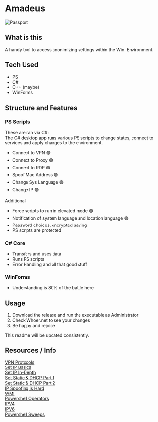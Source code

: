# Amadeus

![Passport](https://imgur.com/Wrgy0jA.jpg)

## What is this

A handy tool to access anonimizing settings within the Win. Environment.

## Tech Used
- PS
- C#
- C++ (maybe)
- WinForms

## Structure and Features

### PS Scripts
These are ran via C#:<br>
The C# desktop app runs various PS scripts to change states, connect to services and apply changes to the environment.
- Connect to VPN 🟢
- Connect to Proxy 🟢
- Connect to RDP 🟢
- Spoof Mac Address 🟢
- Change Sys Language 🟢
- Change IP 🟢

Additional:<br>
- Force scripts to run in elevated mode 🟢
- Notification of system language and location language 🟢
- Password choices, encrypted saving
- PS scripts are protected

### C# Core
- Transfers and uses data
- Runs PS scripts
- Error Handling and all that good stuff

### WinForms
- Understanding is 80% of the battle here

## Usage

1. Download the release and run the executable as Administrator
2. Check Whoer.net to see your changes
3. Be happy and rejoice

This readme will be updated consistently.

## Resources / Info

[VPN Protocols](https://proprivacy.com/vpn/guides/vpn-encryption-the-complete-guide#vpn-encryption-protocols)<br>
[Set IP Basics](https://mcpmag.com/articles/2018/02/28/set-ip-address-with-powershell.aspx)<br>
[Set IP In-Depth](http://itproguru.com/expert/2012/01/using-powershell-to-get-or-set-networkadapterconfiguration-view-and-change-network-settings-including-dhcp-dns-ip-address-and-more-dynamic-and-static-step-by-step/)<br>
[Set Static & DHCP Part 1](https://www.pdq.com/blog/using-powershell-to-set-static-and-dhcp-ip-addresses-part-1/)<br>
[Set Static & DHCP Part 2](https://www.pdq.com/blog/using-powershell-to-set-static-and-dhcp-ip-addresses-part-2/)<br>
[IP Spoofing is Hard](https://www.codeproject.com/articles/800872/spoofing-an-ip-is-hard)<br>
[WMI](https://en.wikipedia.org/wiki/Windows_Management_Instrumentation)<br>
[Powershell Operators](https://www.tutorialspoint.com/powershell/powershell_operators.htm)<br>
[IPV4](https://docs.oracle.com/cd/E19683-01/806-4075/ipref-1/index.htmlhttps://docs.oracle.com/cd/E19253-01/816-4554/ipv6-overview-123/index.html)<br>
[IPV6](https://docs.oracle.com/cd/E19253-01/816-4554/ipv6-overview-123/index.html)<br>
[Powershell Sweeps](https://devblogs.microsoft.com/scripting/use-powershell-for-network-host-and-port-discovery-sweeps/)<br>
